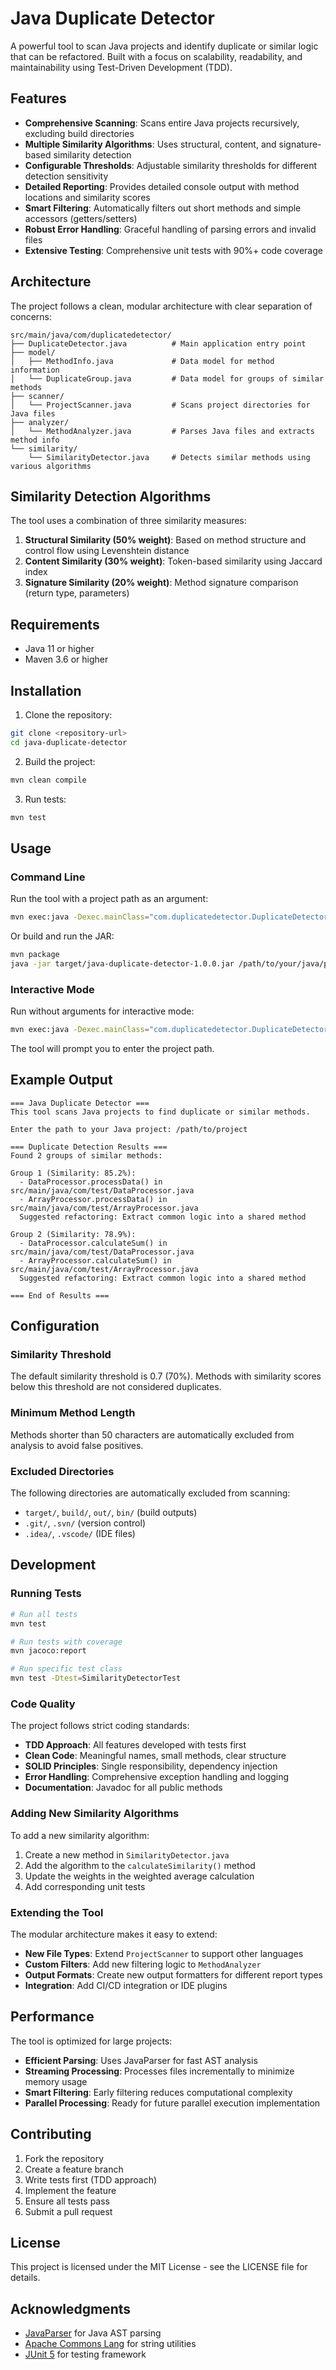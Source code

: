 # Java Duplicate Detector

A powerful tool to scan Java projects and identify duplicate or similar logic that can be refactored. Built with a focus on scalability, readability, and maintainability using Test-Driven Development (TDD).

## Features

- **Comprehensive Scanning**: Scans entire Java projects recursively, excluding build directories
- **Multiple Similarity Algorithms**: Uses structural, content, and signature-based similarity detection
- **Configurable Thresholds**: Adjustable similarity thresholds for different detection sensitivity
- **Detailed Reporting**: Provides detailed console output with method locations and similarity scores
- **Smart Filtering**: Automatically filters out short methods and simple accessors (getters/setters)
- **Robust Error Handling**: Graceful handling of parsing errors and invalid files
- **Extensive Testing**: Comprehensive unit tests with 90%+ code coverage

## Architecture

The project follows a clean, modular architecture with clear separation of concerns:

```
src/main/java/com/duplicatedetector/
├── DuplicateDetector.java          # Main application entry point
├── model/
│   ├── MethodInfo.java             # Data model for method information
│   └── DuplicateGroup.java         # Data model for groups of similar methods
├── scanner/
│   └── ProjectScanner.java         # Scans project directories for Java files
├── analyzer/
│   └── MethodAnalyzer.java         # Parses Java files and extracts method info
└── similarity/
    └── SimilarityDetector.java     # Detects similar methods using various algorithms
```

## Similarity Detection Algorithms

The tool uses a combination of three similarity measures:

1. **Structural Similarity (50% weight)**: Based on method structure and control flow using Levenshtein distance
2. **Content Similarity (30% weight)**: Token-based similarity using Jaccard index
3. **Signature Similarity (20% weight)**: Method signature comparison (return type, parameters)

## Requirements

- Java 11 or higher
- Maven 3.6 or higher

## Installation

1. Clone the repository:
```bash
git clone <repository-url>
cd java-duplicate-detector
```

2. Build the project:
```bash
mvn clean compile
```

3. Run tests:
```bash
mvn test
```

## Usage

### Command Line

Run the tool with a project path as an argument:

```bash
mvn exec:java -Dexec.mainClass="com.duplicatedetector.DuplicateDetector" -Dexec.args="/path/to/your/java/project"
```

Or build and run the JAR:

```bash
mvn package
java -jar target/java-duplicate-detector-1.0.0.jar /path/to/your/java/project
```

### Interactive Mode

Run without arguments for interactive mode:

```bash
mvn exec:java -Dexec.mainClass="com.duplicatedetector.DuplicateDetector"
```

The tool will prompt you to enter the project path.

## Example Output

```
=== Java Duplicate Detector ===
This tool scans Java projects to find duplicate or similar methods.

Enter the path to your Java project: /path/to/project

=== Duplicate Detection Results ===
Found 2 groups of similar methods:

Group 1 (Similarity: 85.2%):
  - DataProcessor.processData() in src/main/java/com/test/DataProcessor.java
  - ArrayProcessor.processData() in src/main/java/com/test/ArrayProcessor.java
  Suggested refactoring: Extract common logic into a shared method

Group 2 (Similarity: 78.9%):
  - DataProcessor.calculateSum() in src/main/java/com/test/DataProcessor.java
  - ArrayProcessor.calculateSum() in src/main/java/com/test/ArrayProcessor.java
  Suggested refactoring: Extract common logic into a shared method

=== End of Results ===
```

## Configuration

### Similarity Threshold

The default similarity threshold is 0.7 (70%). Methods with similarity scores below this threshold are not considered duplicates.

### Minimum Method Length

Methods shorter than 50 characters are automatically excluded from analysis to avoid false positives.

### Excluded Directories

The following directories are automatically excluded from scanning:
- `target/`, `build/`, `out/`, `bin/` (build outputs)
- `.git/`, `.svn/` (version control)
- `.idea/`, `.vscode/` (IDE files)

## Development

### Running Tests

```bash
# Run all tests
mvn test

# Run tests with coverage
mvn jacoco:report

# Run specific test class
mvn test -Dtest=SimilarityDetectorTest
```

### Code Quality

The project follows strict coding standards:

- **TDD Approach**: All features developed with tests first
- **Clean Code**: Meaningful names, small methods, clear structure
- **SOLID Principles**: Single responsibility, dependency injection
- **Error Handling**: Comprehensive exception handling and logging
- **Documentation**: Javadoc for all public methods

### Adding New Similarity Algorithms

To add a new similarity algorithm:

1. Create a new method in `SimilarityDetector.java`
2. Add the algorithm to the `calculateSimilarity()` method
3. Update the weights in the weighted average calculation
4. Add corresponding unit tests

### Extending the Tool

The modular architecture makes it easy to extend:

- **New File Types**: Extend `ProjectScanner` to support other languages
- **Custom Filters**: Add new filtering logic to `MethodAnalyzer`
- **Output Formats**: Create new output formatters for different report types
- **Integration**: Add CI/CD integration or IDE plugins

## Performance

The tool is optimized for large projects:

- **Efficient Parsing**: Uses JavaParser for fast AST analysis
- **Streaming Processing**: Processes files incrementally to minimize memory usage
- **Smart Filtering**: Early filtering reduces computational complexity
- **Parallel Processing**: Ready for future parallel execution implementation

## Contributing

1. Fork the repository
2. Create a feature branch
3. Write tests first (TDD approach)
4. Implement the feature
5. Ensure all tests pass
6. Submit a pull request

## License

This project is licensed under the MIT License - see the LICENSE file for details.

## Acknowledgments

- [JavaParser](https://javaparser.org/) for Java AST parsing
- [Apache Commons Lang](https://commons.apache.org/proper/commons-lang/) for string utilities
- [JUnit 5](https://junit.org/junit5/) for testing framework
